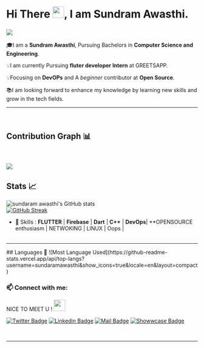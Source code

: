 # Hi There <img src="https://raw.githubusercontent.com/MartinHeinz/MartinHeinz/master/wave.gif" width="30px">, I am Sundram Awasthi.

<h3 align="left"><img src ="https://camo.githubusercontent.com/992babdffd8c74a1502de375fbdf7e4d54773242/68747470733a2f2f6d656469612e67697068792e636f6d2f6d656469612f53576f536b4e36447854737a71494b4571762f67697068792e676966" /></h3>


🎓I am a **Sundram Awasthi**, Pursuing Bachelors in **Computer Science and Engineering**. <br>

💡I am currently Pursuing  **fluter developer Intern** at GREETSAPP. <br>

💡Focusing on **DevOPs** and  A *beginner* contributor at **Open Source**. <br>

📚I am looking forward to enhance my knowledge by learning new skills and grow in the tech fields.<br>
<hr>
<br>

## Contribution Graph 📊
 <br>
 <br>
<img
     src="https://activity-graph.herokuapp.com/graph?username=sundaramawasthi&theme=chartreuse-dark"
     />


## Stats 📈
<p align="center"> 
 
![sundaram awasthi's GitHub stats](https://github-readme-stats.vercel.app/api?username=sundaramawasthi&show_icons=true&theme=radical)
<br/>
[![GitHub Streak](https://github-readme-streak-stats.herokuapp.com/?user=sundaramawasthi&theme=radical)](https://git.io/streak-stats)

- 🚀 Skills : **FLUTTER** | **Firebase** | **Dart** | **C++** | **DevOps**| **OPENSOURCE enthusiasm | NETWOKING | LINUX | Oops |
<br/> <br/>

 
 
 <hr>
## Languages 📝
![Most Language Used](https://github-readme-stats.vercel.app/api/top-langs?username=sundaramawasthi&show_icons=true&locale=en&layout=compact)





 <h3 align="left"> 📫 Connect with me:</h3>
 <p align="centre">
<p> NICE TO MEET U !
 <img src="https://raw.githubusercontent.com/MartinHeinz/MartinHeinz/master/wave.gif" width="30px">

[![Twitter Badge](https://img.shields.io/badge/Twitter-blue?style=flat&labelColor=1ca0f1&logo=twitter&logoColor=white&link=https://twitter.com/SundaramThe)](https://twitter.com/SundaramThe)
[![Linkedin Badge](https://img.shields.io/badge/LinkedIn-darkblue?style=flat&labelColor=0e76a8&logo=linkedin&logoColor=white&link=https://www.linkedin.com/in/sundram-awasthi-97603b20b/)](https://www.linkedin.com/in/sundram-awasthi-97603b20b/)
[![Mail Badge](https://img.shields.io/badge/Gmail-orange?style=flat&labelColor=c0392b&logo=gmail&logoColor=white&mailto=mailtosundram@gmail.com)](mailto:mailtosundram@gmail.com)
[![Showwcase Badge](https://img.shields.io/badge/Showwcase-black?style=flat&labelColor=000000&logo=showwcase&logoColor=white&link=https://www.showwcase.com/sundramawasthi)](https://www.showwcase.com/sundramawasthi)

<br/>


<hr>






